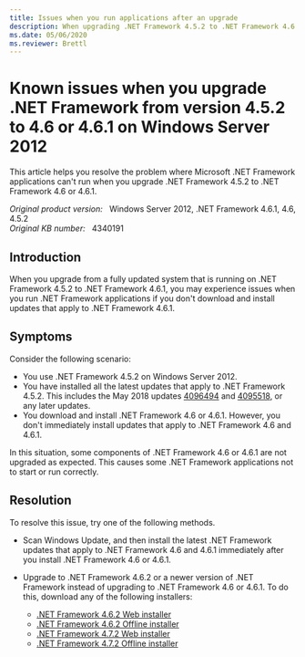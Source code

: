 ```yaml
---
title: Issues when you run applications after an upgrade
description: When upgrading .NET Framework 4.5.2 to .NET Framework 4.6 or 4.6.1, you may experience issues when you run .NET Framework applications. This article provides resolutions for this problem.
ms.date: 05/06/2020
ms.reviewer: Brettl
---
```

# Known issues when you upgrade .NET Framework from version 4.5.2 to 4.6 or 4.6.1 on Windows Server 2012

This article helps you resolve the problem where Microsoft .NET Framework applications can't run when you upgrade .NET Framework 4.5.2 to .NET Framework 4.6 or 4.6.1.

_Original product version:_ &nbsp; Windows Server 2012, .NET Framework 4.6.1, 4.6, 4.5.2  
_Original KB number:_ &nbsp; 4340191

## Introduction

When you upgrade from a fully updated system that is running on .NET Framework 4.5.2 to .NET Framework 4.6.1, you may experience issues when you run .NET Framework applications if you don't download and install updates that apply to .NET Framework 4.6.1.

## Symptoms

Consider the following scenario:

- You use .NET Framework 4.5.2 on Windows Server 2012.
- You have installed all the latest updates that apply to .NET Framework 4.5.2. This includes the May 2018 updates [4096494](https://support.microsoft.com/help/4096494/description-of-the-security-and-quality-rollup-for-net-framework-4-5-2) and [4095518](https://support.microsoft.com/help/4095518/description-of-the-security-only-update-for-net-framework-4-5-2-for-wi), or any later updates.
- You download and install .NET Framework 4.6 or 4.6.1. However, you don't immediately install updates that apply to .NET Framework 4.6 and 4.6.1.

In this situation, some components of .NET Framework 4.6 or 4.6.1 are not upgraded as expected. This causes some .NET Framework applications not to start or run correctly.

## Resolution

To resolve this issue, try one of the following methods.

- Scan Windows Update, and then install the latest .NET Framework updates that apply to .NET Framework 4.6 and 4.6.1 immediately after you install .NET Framework 4.6 or 4.6.1.

- Upgrade to .NET Framework 4.6.2 or a newer version of .NET Framework instead of upgrading to .NET Framework 4.6 or 4.6.1. To do this, download any of the following installers:  

  - [.NET Framework 4.6.2 Web installer](https://go.microsoft.com/fwlink/?linkid=780597)
  - [.NET Framework 4.6.2 Offline installer](https://go.microsoft.com/fwlink/?linkid=780601)
  - [.NET Framework 4.7.2 Web installer](https://go.microsoft.com/fwlink/?LinkId=863262)
  - [.NET Framework 4.7.2 Offline installer](https://go.microsoft.com/fwlink/?linkid=863265)

